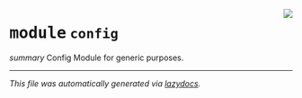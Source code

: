 <!-- markdownlint-disable -->

<a href="../klops/config.py#L0"><img align="right" style="float:right;" src="https://img.shields.io/badge/-source-cccccc?style=flat-square"></a>

# <kbd>module</kbd> `config`
_summary_ Config Module for generic purposes. 





---

_This file was automatically generated via [lazydocs](https://github.com/ml-tooling/lazydocs)._
